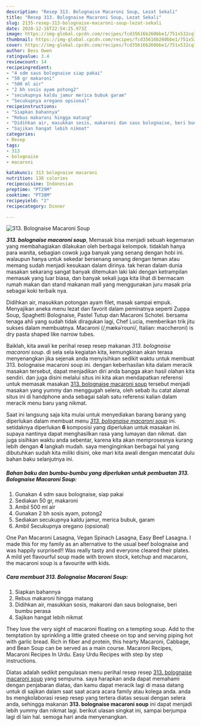 ```yaml
---
description: "Resep 313. Bolognaise Macaroni Soup, Lezat Sekali"
title: "Resep 313. Bolognaise Macaroni Soup, Lezat Sekali"
slug: 2135-resep-313-bolognaise-macaroni-soup-lezat-sekali
date: 2020-12-16T22:54:25.973Z
image: https://img-global.cpcdn.com/recipes/fcd35616b260bbe1/751x532cq70/313-bolognaise-macaroni-soup-foto-resep-utama.jpg
thumbnail: https://img-global.cpcdn.com/recipes/fcd35616b260bbe1/751x532cq70/313-bolognaise-macaroni-soup-foto-resep-utama.jpg
cover: https://img-global.cpcdn.com/recipes/fcd35616b260bbe1/751x532cq70/313-bolognaise-macaroni-soup-foto-resep-utama.jpg
author: Bess Owen
ratingvalue: 3.4
reviewcount: 14
recipeingredient:
- "4 sdm saus bolognaise siap pakai"
- "50 gr makaroni"
- "500 ml air"
- "2 bh sosis ayam potong2"
- "secukupnya kaldu jamur merica bubuk garam"
- "Secukupnya oregano opsional"
recipeinstructions:
- "Siapkan bahannya"
- "Rebus makaroni hingga matang"
- "Didihkan air, masukkan sosis, makaroni dan saus bolognaise, beri bumbu perasa"
- "Sajikan hangat lebih nikmat"
categories:
- Resep
tags:
- 313
- bolognaise
- macaroni

katakunci: 313 bolognaise macaroni 
nutrition: 138 calories
recipecuisine: Indonesian
preptime: "PT29M"
cooktime: "PT38M"
recipeyield: "2"
recipecategory: Dinner

---
```



![313. Bolognaise Macaroni Soup](https://img-global.cpcdn.com/recipes/fcd35616b260bbe1/751x532cq70/313-bolognaise-macaroni-soup-foto-resep-utama.jpg)

<b><i>313. bolognaise macaroni soup</i></b>, Memasak bisa menjadi sebuah kegemaran yang membahagiakan dilakukan oleh berbagai kelompok. tidaklah hanya para wanita, sebagian cowok juga banyak yang senang dengan hobi ini. walaupun hanya untuk sekedar bersenang senang dengan teman atau memang sudah menjadi kesukaan dalam dirinya. tak heran dalam dunia masakan sekarang sangat banyak ditemukan laki laki dengan ketrampilan memasak yang luar biasa, dan banyak sekali juga kita lihat di bermacam rumah makan dan stand makanan mall yang menggunakan juru masak pria sebagai koki terbaik nya.

Didihkan air, masukkan potongan ayam filet, masak sampai empuk. Menyajikan aneka menu lezat dan favorit dalam peminatnya seperti Zuppa Soup, Spaghetti Bolognaise, Pastel Tutup dan Macaroni Schotel. bersama tenaga ahli yang sudah tidak diragukan lagi, Chef Lucia, memberikan trik jitu sukses dalam membuatnya. Macaroni (/ˌmækəˈroʊni/, Italian: maccheroni) is dry pasta shaped like narrow tubes.

Baiklah, kita awali ke perihal resep resep makanan <i>313. bolognaise macaroni soup</i>. di sela sela kegiatan kita, kemungkinan akan terasa menyenangkan jika sejenak anda menyisihkan sedikit waktu untuk membuat 313. bolognaise macaroni soup ini. dengan keberhasilan kita dalam meracik masakan tersebut, dapat menjadikan diri anda bangga akan hasil olahan kita sendiri. dan juga disini melalui situs ini kita akan mendapatkan referensi untuk memasak masakan <u>313. bolognaise macaroni soup</u> tersebut menjadi masakan yang yummy dan menggugah selera, oleh sebab itu catat alamat situs ini di handphone anda sebagai salah satu referensi kalian dalam meracik menu baru yang nikmat.


Saat ini langsung saja kita mulai untuk menyediakan barang barang yang diperlukan dalam membuat menu <u><i>313. bolognaise macaroni soup</i></u> ini. setidaknya diperlukan <b>6</b> komposisi yang diperlukan untuk masakan ini. supaya nantinya dapat menghasilkan rasa yang lumayan dan nikmat. dan juga sisihkan waktu anda sebentar, karena kita akan memprosesnya kurang lebih dengan <b>4</b> langkah mudah. saya menginginkan berbagai hal yang dibutuhkan sudah kita miliki disini, oke mari kita awali dengan mencatat dulu bahan baku selanjutnya ini.

<!--inarticleads1-->

##### Bahan baku dan bumbu-bumbu yang diperlukan untuk pembuatan 313. Bolognaise Macaroni Soup:

1. Gunakan 4 sdm saus bolognaise, siap pakai
1. Sediakan 50 gr, makaroni
1. Ambil 500 ml air
1. Gunakan 2 bh sosis ayam, potong2
1. Sediakan secukupnya kaldu jamur, merica bubuk, garam
1. Ambil Secukupnya oregano (opsional)


One Pan Macaroni Lasagna, Vegan Spinach Lasagna, Easy Beef Lasagna. I made this for my family as an alternative to the usual beef bolognaise and was happily surprised!! Was really tasty and everyone cleared their plates. A mild yet flavourful soup made with brown stock, ketchup and macaroni, the macaroni soup is a favourite with kids. 

<!--inarticleads2-->

##### Cara membuat 313. Bolognaise Macaroni Soup:

1. Siapkan bahannya
1. Rebus makaroni hingga matang
1. Didihkan air, masukkan sosis, makaroni dan saus bolognaise, beri bumbu perasa
1. Sajikan hangat lebih nikmat


They love the very sight of macaroni floating on a tempting soup. Add to the temptation by sprinkling a little grated cheese on top and serving piping hot with garlic bread. Rich in fiber and protein, this hearty Macaroni, Cabbage, and Bean Soup can be served as a main course. Macaroni Recipes, Macaroni Recipes In Urdu. Easy Urdu Recipes with step by step instructions. 

Diatas adalah sedikit pengulasan menu perihal resep resep <u>313. bolognaise macaroni soup</u> yang sempurna. saya harapkan anda dapat memahami dengan penjabaran diatas, dan kamu dapat meracik lagi di masa datang untuk di sajikan dalam saat saat acara acara family atau kolega anda. anda bs mengkolaborasi resep resep yang tertera diatas sesuai dengan selera anda, sehingga makanan <b>313. bolognaise macaroni soup</b> ini dapat menjadi lebih yummy dan nikmat lagi. berikut ulasan singkat ini, sampai berjumpa lagi di lain hal. semoga hari anda menyenangkan.
